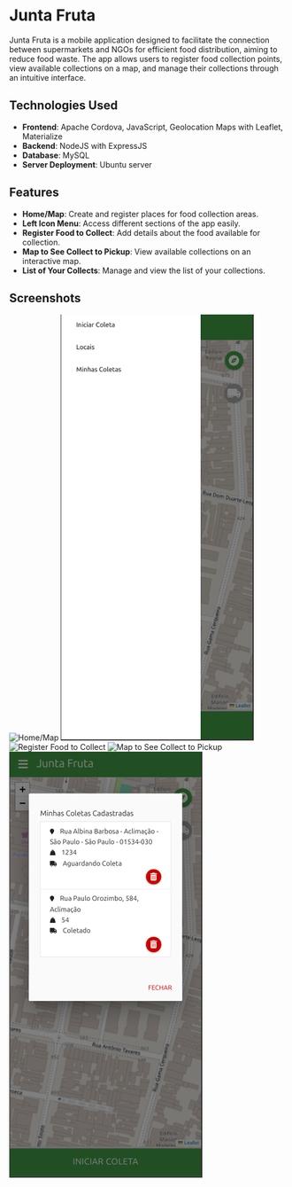 # Junta Fruta

Junta Fruta is a mobile application designed to facilitate the connection between supermarkets and NGOs for efficient food distribution, aiming to reduce food waste. The app allows users to register food collection points, view available collections on a map, and manage their collections through an intuitive interface.

## Technologies Used

- **Frontend**: Apache Cordova, JavaScript, Geolocation Maps with Leaflet, Materialize
- **Backend**: NodeJS with ExpressJS
- **Database**: MySQL
- **Server Deployment**: Ubuntu server

## Features

- **Home/Map**: Create and register places for food collection areas.
- **Left Icon Menu**: Access different sections of the app easily.
- **Register Food to Collect**: Add details about the food available for collection.
- **Map to See Collect to Pickup**: View available collections on an interactive map.
- **List of Your Collects**: Manage and view the list of your collections.

## Screenshots

<!-- Add your screenshots here -->
![Home/Map](screenshots/home_map.png)
![Left Icon Menu](screenshots/left_icon_menu.png)
![Register Food to Collect](screenshots/register_food.png)
![Map to See Collect to Pickup](screenshots/collect_map.png)
![List of Your Collects](screenshots/collect_list.png)

